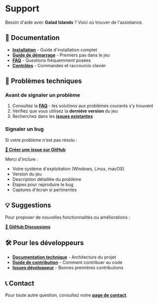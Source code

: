 # Support

Besoin d'aide avec **Galad Islands** ? Voici où trouver de l'assistance.

## 📖 Documentation

- **[Installation](user/installation.md)** - Guide d'installation complet
- **[Guide de démarrage](user/getting-started.md)** - Premiers pas dans le jeu
- **[FAQ](user/faq.md)** - Questions fréquemment posées
- **[Contrôles](user/controls.md)** - Commandes et raccourcis clavier

## 🐛 Problèmes techniques

### Avant de signaler un problème

1. Consultez la **[FAQ](user/faq.md)** - les solutions aux problèmes courants s'y trouvent
2. Vérifiez que vous utilisez la **dernière version** du jeu
3. Recherchez dans les **[issues existantes](https://github.com/Fydyr/Galad-Islands/issues)**

### Signaler un bug

Si votre problème n'est pas résolu :

**[🔗 Créer une issue sur GitHub](https://github.com/Fydyr/Galad-Islands/issues/new)**

Merci d'inclure :

- Votre système d'exploitation (Windows, Linux, macOS)
- Version du jeu
- Description détaillée du problème
- Étapes pour reproduire le bug
- Captures d'écran si pertinentes

## 💡 Suggestions

Pour proposer de nouvelles fonctionnalités ou améliorations :

**[🔗 GitHub Discussions](https://github.com/Fydyr/Galad-Islands/discussions)**

## 🛠️ Pour les développeurs

- **[Documentation technique](dev/overview.md)** - Architecture du projet
- **[Guide de contribution](dev/contributing.md)** - Comment contribuer au code
- **[Issues développeur](https://github.com/Fydyr/Galad-Islands/issues)** - Bonnes premières contributions

## 📞 Contact

Pour toute autre question, consultez notre **[page de contact](contact.md)**.